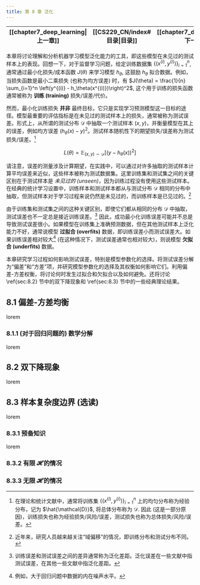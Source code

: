 ```yaml
---
title: 第 8 章 泛化
---
```


| [[chapter7_deep_learning\|上一章]] | [[CS229_CN/index#目录\|目录]] | [[chapter7_deep_learning\|下一章]] |
| :-----------------------------: | :-----------------------: | :-----------------------------: |

本章将讨论理解和分析机器学习模型泛化能力的工具，即这些模型在未见过的测试样本上的表现。回想一下，对于监督学习问题，给定训练数据集 $\{(x^{(i)}, y^{(i)})\}_{i=1}^n$, 通常通过最小化损失/成本函数 $J(\theta)$ 来学习模型 $h_\theta$, 这鼓励 $h_\theta$ 拟合数据。例如，当损失函数是最小二乘损失 (也称为均方误差) 时，有 $J(\theta) = \frac{1}{n} \sum_{i=1}^n \left(y^{(i)} - h_\theta(x^{(i)})\right)^2$, 这个用于训练的损失函数通常被称为 **训练 (training)** 损失/误差/代价。

然而，最小化训练损失 **并非** 最终目标，它只是实现学习预测模型这一目标的途径。模型最重要的评估指标是在未见过的测试样本上的损失，通常被称为测试误差。形式上，从所谓的测试分布 $\mathcal{D}$ 中抽取一个测试样本 $(x, y)$，并衡量模型在其上的误差，例如均方误差 $(h_\theta(x) - y)^2$。测试样本随机性下的期望损失/误差称为测试损失/误差。[^1]

$$
L(\theta) = \mathbb{E}_{(x,y) \sim \mathcal{D}}[(y - h_\theta(x))^2] \tag{8.1}
$$

请注意，误差的测量涉及计算期望，在实践中，可以通过对许多抽取的测试样本计算平均误差来近似，这些样本被称为测试数据集。这里训练集和测试集之间的关键区别在于测试样本是 *未见过的 (unseen)*，因为训练过程没有使用这些测试样本。在经典的统计学习设置中，训练样本和测试样本都从与测试分布 $\mathcal{D}$ 相同的分布中抽取，但测试样本对于学习过程来说仍然是未见过的，而训练样本是已见过的。[^2]

由于训练集和测试集之间的这种关键区别，即使它们都从相同的分布 $\mathcal{D}$ 中抽取，测试误差也不一定总是接近训练误差。[^3] 因此，成功最小化训练误差可能并不总是导致测试误差很小。如果模型在训练集上准确预测数据，但在其他测试样本上泛化能力不好，通常说模型 **过拟合 (overfits)** 数据，即训练误差小而测试误差大。如果训练误差相对较大[^4] (在这种情况下，测试误差通常也相对较大)，则说模型 **欠拟合 (underfits)** 数据。

本章研究学习过程如何影响测试误差，特别是模型参数化的选择。将测试误差分解为“偏差”和“方差”项，并研究模型参数化的选择及其权衡如何影响它们。利用偏差-方差权衡，将讨论何时发生过拟合和欠拟合以及如何避免。还将讨论 \ref{sec:8.2} 节中的双下降现象和 \ref{sec:8.3} 节中的一些经典理论结果。

## 8.1 偏差-方差均衡

lorem

### 8.1.1 (对于回归问题的) 数学分解

lorem

## 8.2 双下降现象

lorem

## 8.3 样本复杂度边界 (选读)

lorem

### 8.3.1 预备知识

lorem

### 8.3.2 有限 𝓗 的情况



### 8.3.3 无限 𝓗 的情况

[^1]: 在理论和统计文献中，通常将训练集 $\{(x^{(i)}, y^{(i)})\}_{i=1}^n$ 上的均匀分布称为经验分布，记为 $\hat{\mathcal{D}}$, 将总体分布称为 $\mathcal{D}$. 因此 (这是一部分原因)，训练损失也称为经验损失/风险/误差，测试损失也称为总体损失/风险/误差。

[^2]: 近年来，研究人员越来越关注“域偏移”的情况，即训练分布和测试分布不同。

[^3]: 训练误差和测试误差之间的差异通常称为泛化差距。泛化误差在一些文献中指测试误差，在其他一些文献中指泛化差距。

[^4]: 例如，大于回归问题中数据的内在噪声水平。

